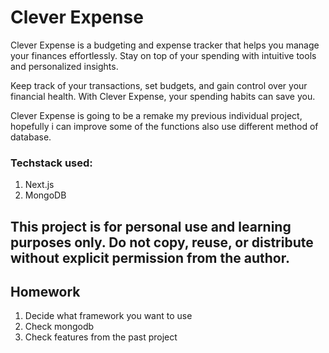 # Clever Expense

Clever Expense is a budgeting and expense tracker that helps you manage your finances effortlessly. Stay on top of your spending with intuitive tools and personalized insights.

Keep track of your transactions, set budgets, and gain control over your financial health. With Clever Expense, your spending habits can save you.

Clever Expense is going to be a remake my previous individual project, hopefully i can improve some of the functions also use different method of database.

### Techstack used:

1. Next.js
2. MongoDB

## This project is for personal use and learning purposes only. Do not copy, reuse, or distribute without explicit permission from the author.



## Homework

1. Decide what framework you want to use
2. Check mongodb
3. Check features from the past project
